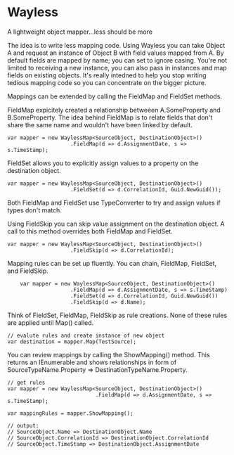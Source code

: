 # Wayless
A lightweight object mapper...less should be more

The idea is to write less mapping code. Using Wayless you can take Object A and request an instance of Object B with field values mapped from A. By default fields are mapped by name; you can set to ignore casing. You're not limited to receiving a new instance, you can also pass in instances and map fields on existing objects. It's really intedned to help you stop writing tedious mapping code so you can concentrate on the bigger picture.

Mappings can be extended by calling the FieldMap and FieldSet methods.  

FieldMap expicitely created a relationship betweeen A.SomeProperty and B.SomeProperty. The idea behind FieldMap is to relate fields that don't share the same name and wouldn't have been linked by default.

    var mapper = new WaylessMap<SourceObject, DestinationObject>()
                        .FieldMap(d => d.AssignmentDate, s => s.TimeStamp);

FieldSet allows you to explicitly assign values to a property on the destination object.

    var mapper = new WaylessMap<SourceObject, DestinationObject>()
                        .FieldSet(d => d.CorrelationId, Guid.NewGuid());
                    
Both FieldMap and FieldSet use TypeConverter to try and assign values if types don't match.  

Using FieldSkip you can skip value assignment on the destination object.  A call to this method overrides both FieldMap and FieldSet.

    var mapper = new WaylessMap<SourceObject, DestinationObject>()
                        .FieldSkip(d => d.CorrelationId);

Mapping rules can be set up fluently. You can chain, FieldMap, FieldSet, and FieldSkip.

        var mapper = new WaylessMap<SourceObject, DestinationObject>()
                        .FieldMap(d => d.AssignmentDate, s => s.TimeStamp)
                        .FieldSet(d => d.CorrelationId, Guid.NewGuid())
                        .FieldSkip(d => d.Name);

Think of FieldSet, FieldMap, FieldSkip as rule creations.  None of these rules are applied until Map() called.

    // evalute rules and create instance of new object
    var destination = mapper.Map(TestSource);

You can review mappings by calling the ShowMapping() method. This returns an IEnumerable<string> and shows relationships in form of SourceTypeName.Property => DestinationTypeName.Property.
    
    // get rules
    var mapper = new WaylessMap<SourceObject, DestinationObject>()
                                .FieldMap(d => d.AssignmentDate, s => s.TimeStamp); 
                                
    var mappingRules = mapper.ShowMapping();
    
    // output:
    // SourceObject.Name => DestinationObject.Name
    // SourceObject.CorrelationId => DestinationObject.CorrelationId
    // SourceObject.TimeStamp => DestinationObject.AssignmentDate
